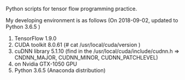 Python scripts for tensor flow programming practice.

My developing environment is as follows (On 2018-09-02, updated to Python 3.6.5 )
1. TensorFlow 1.9.0
2. CUDA toolkit 8.0.61 (# cat /usr/local/cuda/version )
3. cuDNN library 5.1.10 (find in the /usr/local/cuda/include/cudnn.h => CNDNN_MAJOR, CUDNN_MINOR, CUDNN_PATCHLEVEL)
4. on Nvidia GTX-1050 GPU
5. Python 3.6.5 (Anaconda distribution)
